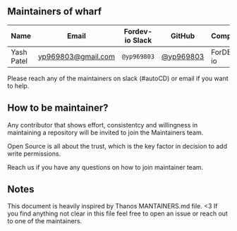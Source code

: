 ## Maintainers of wharf

| Name              | Email                     | Fordev-io Slack     | GitHub                                               | Company                        |
|-------------------|---------------------------|----------------------|------------------------------------------------------|--------------------------------|
| Yash Patel | yp969803@gmail.com       | `@yp969803`            | [@yp969803](https://github.com/yp969803)                 | ForDEV-io                   |
                     

Please reach any of the maintainers on slack (#autoCD) or email if you want to help.



## How to be maintainer?

Any contributor that shows effort, consistentcy and willingness in maintaining a repository will be invited to join the Maintainers team.

Open Source is all about the trust, which is the key factor in decision to add write permissions.

Reach us if you have any questions on how to join maintainer team.

## Notes

This document is heavily inspired by Thanos MANTAINERS.md file. <3
If you find anything not clear in this file feel free to open an issue or reach out to one of the maintainers.